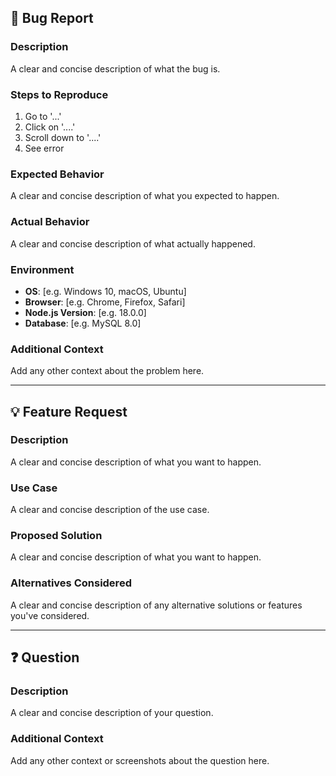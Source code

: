 ## 🐛 Bug Report

### Description
A clear and concise description of what the bug is.

### Steps to Reproduce
1. Go to '...'
2. Click on '....'
3. Scroll down to '....'
4. See error

### Expected Behavior
A clear and concise description of what you expected to happen.

### Actual Behavior
A clear and concise description of what actually happened.

### Environment
- **OS**: [e.g. Windows 10, macOS, Ubuntu]
- **Browser**: [e.g. Chrome, Firefox, Safari]
- **Node.js Version**: [e.g. 18.0.0]
- **Database**: [e.g. MySQL 8.0]

### Additional Context
Add any other context about the problem here.

---

## 💡 Feature Request

### Description
A clear and concise description of what you want to happen.

### Use Case
A clear and concise description of the use case.

### Proposed Solution
A clear and concise description of what you want to happen.

### Alternatives Considered
A clear and concise description of any alternative solutions or features you've considered.

---

## ❓ Question

### Description
A clear and concise description of your question.

### Additional Context
Add any other context or screenshots about the question here. 